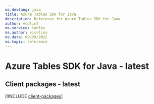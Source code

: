 ```yaml
---
ms.devlang: java
title: Azure Tables SDK for Java
description: Reference for Azure Tables SDK for Java
author: vcolin7
ms.service: tables
ms.author: vicolina
ms.data: 09/29/2022
ms.topic: reference
---
```

# Azure Tables SDK for Java - latest

## Client packages - latest
[!INCLUDE [client-packages](tables-client-index.md)]